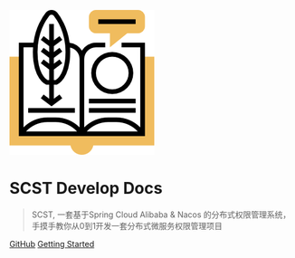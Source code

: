 ![logo](_media/icon.png)

# SCST Develop Docs

> SCST, 一套基于Spring Cloud Alibaba & Nacos 的分布式权限管理系统，手摸手教你从0到1开发一套分布式微服务权限管理项目

[GitHub](https://github.com/tycoding/scst)
[Getting Started](#scst-docs)

